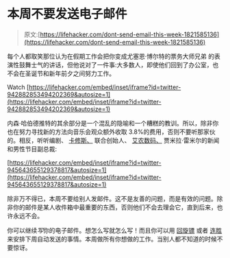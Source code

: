 # 本周不要发送电子邮件

> 原文:[https://lifehacker.com/dont-send-email-this-week-1821585136](https://lifehacker.com/dont-send-email-this-week-1821585136)

每个人都取笑那位认为在假期工作会把你变成尤塞恩·博尔特的票务大师兄弟 的表演性鼓舞士气的讲话，但他说对了一件事:大多数人，即使他们回到了办公室，也不会在圣诞节和新年前夕之间努力工作。

Watch [https://lifehacker.com/embed/inset/iframe?id=twitter-942882853494202369&autosize=1](https://lifehacker.com/embed/inset/iframe?id=twitter-942882853494202369&autosize=1) 

内森·哈伯德推特的其余部分是一个混乱的隐喻和一个糟糕的教训。所以，除非你也在努力寻找新的方法向音乐会观众额外收取 3.8%的费用，否则不要听那家伙的。相反，听听编剧、 [卡修斯、](https://cassiuslife.com/) 联合创始人、 [艾农数码、](https://ionedigital.com/) 贾米拉·雷米尔的新闻和男性节目副总裁:

 [https://lifehacker.com/embed/inset/iframe?id=twitter-945643655129378817&autosize=1](https://lifehacker.com/embed/inset/iframe?id=twitter-945643655129378817&autosize=1) 

除非万不得已，本周不要给别人发邮件。这不是友善的问题，而是有效的问题。除非你的邮件是某人收件箱中最重要的东西，否则他们不会去理会它，直到后来，也许永远不会。

你可以继续*写*你的电子邮件。想怎么写就怎么写！而且你可以用 [回旋镖](https://lifehacker.com/boomerang-for-outlook-releases-read-receipts-desktop-c-1774565846) 或者 [连胜](https://lifehacker.com/streak-tracks-your-email-lets-you-know-who-read-it-wh-1471463683) 来安排下周自动发送的事情。本周做所有你想做的工作。当别人都不知道的时候不要惊讶。